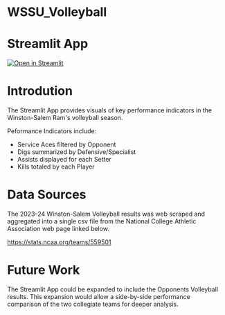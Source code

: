 # WSSU_Volleyball

# Streamlit App
[![Open in Streamlit](https://static.streamlit.io/badges/streamlit_badge_black_white.svg)](https://wssuvolleyball.streamlit.app/)

# Introdution
The Streamlit App provides visuals of key performance indicators in the Winston-Salem Ram's volleyball season.


Peformance Indicators include:
- Service Aces filtered by Opponent
- Digs summarized by Defensive/Specialist
- Assists displayed for each Setter
- Kills totaled by each Player

# Data Sources
The 2023-24 Winston-Salem Volleyball results was web scraped and aggregated into a single csv file from the National College Athletic Association web page linked below.




https://stats.ncaa.org/teams/559501

# Future Work
The Streamlit App could be expanded to include the Opponents Volleyball results. This expansion would allow a side-by-side performance comparison of the two collegiate teams for deeper analysis.
